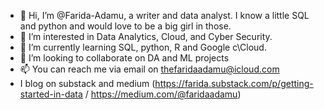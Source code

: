- 👋 Hi, I’m @Farida-Adamu, a writer and data analyst. I know a little SQL and python and would love to be a big girl in those.
- 👀 I’m interested in Data Analytics, Cloud, and Cyber Security. 
- 🌱 I’m currently learning SQL, python, R and Google c\Cloud. 
- 💞️ I’m looking to collaborate on DA and ML projects
- 📫 You can reach me via email on thefaridaadamu@icloud.com
-  I blog on substack and medium (https://farida.substack.com/p/getting-started-in-data / https://medium.com/@faridaadamu)

<!---
Farida-Adamu/Farida-Adamu is a ✨ special ✨ repository because its `README.md` (this file) appears on your GitHub profile.
You can click the Preview link to take a look at your changes.
--->
